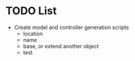 TODO List
===

- Create model and controller generation scripts
	- location
	- name
	- base, or extend another object
	- test